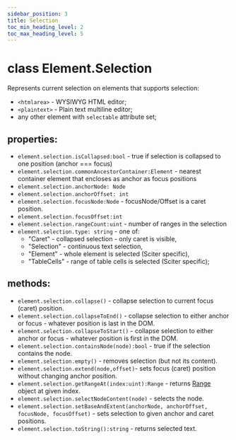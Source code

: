 ```yaml
---
sidebar_position: 3
title: Selection
toc_min_heading_level: 2
toc_max_heading_level: 5
---
```



# class Element.Selection

Represents current selection on elements that supports selection:
* `<htmlarea>` - WYSIWYG HTML editor;
* `<plaintext>` - Plain text multiline editor;
* any other element with `selectable` attribute set;

## properties:

* `element.selection.isCollapsed:bool` - true if selection is collapsed to one position (anchor === focus)
* `element.selection.commonAncestorContainer:Element` - nearest container element that encloses as anchor as focus positions
* `element.selection.anchorNode: Node`
* `element.selection.anchorOffset: int`
* `element.selection.focusNode:Node` - focusNode/Offset is a caret position.
* `element.selection.focusOffset:int`
* `element.selection.rangeCount:uint` - number of ranges in the selection
* `element.selection.type: string` - one of:
  *  "Caret" - collapsed selection - only caret is visible, 
  *  "Selection" - continuous text selection,
  *  "Element" - whole element is selected (Sciter specific),
  *  "TableCells" - range of table cells is selected (Sciter specific);

## methods:

* `element.selection.collapse()` - collapse selection to current focus (caret) position. 
* `element.selection.collapseToEnd()` - collapse selection to either anchor or focus - whatever position is last in the DOM.
* `element.selection.collapseToStart()` - collapse selection to either anchor or focus - whatever position is first in the DOM.
* `element.selection.containsNode(node):bool` - true if the selection contains the node.
* `element.selection.empty()` - removes selection (but not its content).
* `element.selection.extend(node,offset)`- sets focus (caret) position without changing anchor position.
* `element.selection.getRangeAt(index:uint):Range` - returns [Range](../Node/Range.md) object at given index.
* `element.selection.selectNodeContent(node)` - selects the node.
* `element.selection.setBaseAndExtent(anchorNode, anchorOffset, focusNode, focusOffset)` - sets selection to given anchor and caret positions.
* `element.selection.toString():string` - returns selected text.

